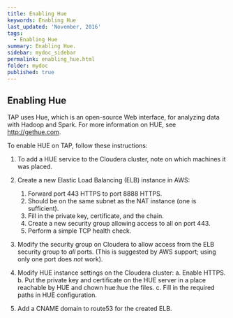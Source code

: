 ```yaml
---
title: Enabling Hue
keywords: Enabling Hue
last_updated: 'November, 2016'
tags:
  - Enabling Hue
summary: Enabling Hue. 
sidebar: mydoc_sidebar
permalink: enabling_hue.html
folder: mydoc
published: true
---
```


## Enabling Hue

TAP uses Hue, which is an open-source Web interface, for analyzing data with Hadoop and Spark. For more information on HUE, see http://gethue.com. 

To enable HUE on TAP, follow these instructions:

1. To add a HUE service to the Cloudera cluster, note on which machines it was placed.

9. Create a new Elastic Load Balancing (ELB) instance in AWS:
    1. Forward port 443 HTTPS to port 8888 HTTPS.
    2. Should be on the same subnet as the NAT instance (one is sufficient).
    3. Fill in the private key, certificate, and the chain.
    4. Create a new security group allowing access to all on port 443.
    5. Perform a simple TCP health check.
9. Modify the security group on Cloudera to allow access from the ELB security group to _all_ ports. (This is suggested by AWS support; using only one port does *not* work).

9. Modify HUE instance settings on the Cloudera cluster:
    a. Enable HTTPS.
    b. Put the private key and certificate on the HUE server in a place reachable by HUE and chown hue:hue the files.
    c. Fill in the required paths in HUE configuration.

9. Add a CNAME domain to route53 for the created ELB.


